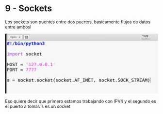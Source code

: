 # 9 - Sockets

Los sockets son puentes entre dos puertos, basicamente flujos de datos entre ambosl

![](../../.gitbook/assets/imagen%20%28113%29.png)

Eso quiere decir que primero estamos trabajando con IPV4 y el segundo es el puerto a tomar. s es un socket



